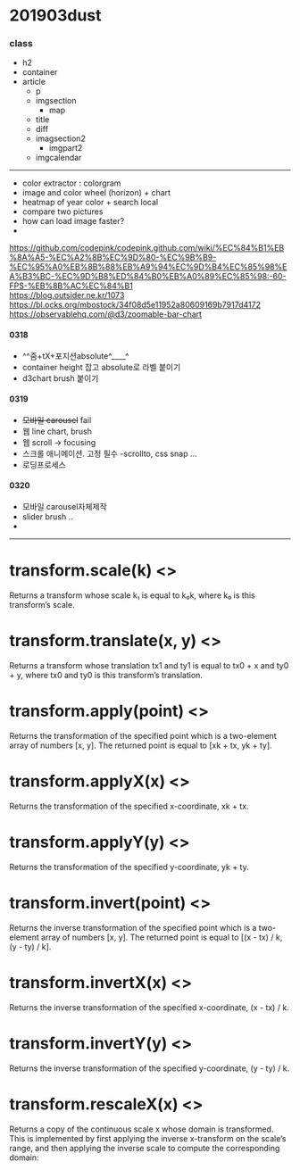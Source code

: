 # 201903dust
### class
- h2
- container
- article
    - p
    - imgsection
      - map
    - title
    - diff
    - imagsection2
      - imgpart2
    - imgcalendar

---
- color extractor : colorgram
- image and color wheel (horizon) + chart
- heatmap of year color + search local
- compare two pictures  
- how can load image faster?
- 
https://github.com/codepink/codepink.github.com/wiki/%EC%84%B1%EB%8A%A5-%EC%A2%8B%EC%9D%80-%EC%9B%B9-%EC%95%A0%EB%8B%88%EB%A9%94%EC%9D%B4%EC%85%98%EA%B3%BC-%EC%9D%B8%ED%84%B0%EB%A0%89%EC%85%98:-60-FPS-%EB%8B%AC%EC%84%B1  
https://blog.outsider.ne.kr/1073  
https://bl.ocks.org/mbostock/34f08d5e11952a80609169b7917d4172  
https://observablehq.com/@d3/zoomable-bar-chart

#### 0318
- ^^줌+tX+포지션absolute^____^
- container height 잡고 absolute로 라벨 붙이기
- d3chart brush 붙이기
  
#### 0319
- ~~모바일 carousel~~ fail 
- 웹 line chart, brush
- 웹 scroll -> focusing
- 스크롤 애니메이션. 고정 필수 -scrollto, css snap ...
- 로딩프로세스

#### 0320
- 모바일 carousel자체제작
- slider brush ..
- 
---
# transform.scale(k) <>

Returns a transform whose scale k₁ is equal to k₀k, where k₀ is this transform’s scale.

# transform.translate(x, y) <>

Returns a transform whose translation tx1 and ty1 is equal to tx0 + x and ty0 + y, where tx0 and ty0 is this transform’s translation.

# transform.apply(point) <>

Returns the transformation of the specified point which is a two-element array of numbers [x, y]. The returned point is equal to [xk + tx, yk + ty].

# transform.applyX(x) <>

Returns the transformation of the specified x-coordinate, xk + tx.

# transform.applyY(y) <>

Returns the transformation of the specified y-coordinate, yk + ty.

# transform.invert(point) <>

Returns the inverse transformation of the specified point which is a two-element array of numbers [x, y]. The returned point is equal to [(x - tx) / k, (y - ty) / k].

# transform.invertX(x) <>

Returns the inverse transformation of the specified x-coordinate, (x - tx) / k.

# transform.invertY(y) <>

Returns the inverse transformation of the specified y-coordinate, (y - ty) / k.

# transform.rescaleX(x) <>

Returns a copy of the continuous scale x whose domain is transformed. This is implemented by first applying the inverse x-transform on the scale’s range, and then applying the inverse scale to compute the corresponding domain:
